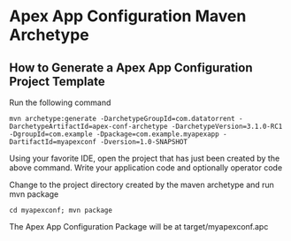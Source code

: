Apex App Configuration Maven Archetype
======================================

How to Generate a Apex App Configuration Project Template
---------------------------------------------------------

Run the following command

    mvn archetype:generate -DarchetypeGroupId=com.datatorrent -DarchetypeArtifactId=apex-conf-archetype -DarchetypeVersion=3.1.0-RC1 -DgroupId=com.example -Dpackage=com.example.myapexapp -DartifactId=myapexconf -Dversion=1.0-SNAPSHOT

Using your favorite IDE, open the project that has just been created by the above command.
Write your application code and optionally operator code 

Change to the project directory created by the maven archetype and run mvn package

    cd myapexconf; mvn package

The Apex App Configuration Package will be at target/myapexconf.apc
